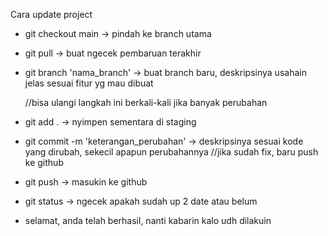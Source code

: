 Cara update project
- git checkout main -> pindah ke branch utama
- git pull -> buat ngecek pembaruan terakhir
- git branch 'nama_branch' -> buat branch baru, deskripsinya usahain jelas sesuai fitur yg mau dibuat

  //bisa ulangi langkah ini berkali-kali jika banyak perubahan
- git add . -> nyimpen sementara di staging
- git commit -m 'keterangan_perubahan' -> deskripsinya sesuai  kode yang dirubah, sekecil apapun perubahannya
  //jika sudah fix, baru push ke github

- git push -> masukin ke github
- git status -> ngecek apakah sudah up 2 date atau belum

- selamat, anda telah berhasil, nanti kabarin kalo udh dilakuin
